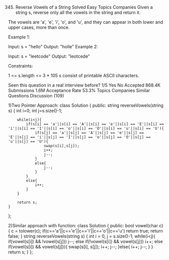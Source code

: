 345. Reverse Vowels of a String
Solved
Easy
Topics
Companies
Given a string s, reverse only all the vowels in the string and return it.

The vowels are 'a', 'e', 'i', 'o', and 'u', and they can appear in both lower and upper cases, more than once.

 

Example 1:

Input: s = "hello"
Output: "holle"
Example 2:

Input: s = "leetcode"
Output: "leotcede"
 

Constraints:

1 <= s.length <= 3 * 105
s consist of printable ASCII characters.

Seen this question in a real interview before?
1/5
Yes
No
Accepted
868.4K
Submissions
1.6M
Acceptance Rate
53.3%
Topics
Companies
Similar Questions
Discussion (109)

1)Two Pointer Approach:
class Solution {
public:
    string reverseVowels(string s) {
        int i=0;
        int j=s.size()-1;

        while(i<j){
            if(s[i] == 'a'||s[i] == 'A'||s[i] == 'e'||s[i] == 'E'||s[i] == 'i'||s[i] == 'I'||s[i] == 'o'||s[i] == 'O'||s[i] == 'u'||s[i] == 'U'){
                if(s[j] == 'a'||s[j] == 'A'||s[j] == 'e'||s[j] == 'E'||s[j] == 'i'||s[j] == 'I'||s[j] == 'o'||s[j] == 'O'||s[j] == 'u'||s[j] == 'U'){
                    swap(s[i],s[j]);
                    i++;
                    j--;
                }
                else{
                    j--;
                }
            }
            else{
                i++;
            }
        }

        return s;
    }
};

2)Similar approach with function:
class Solution {
public:
    bool vowel(char c){
        c = tolower(c);
        if(c=='a'||c=='e'||c=='i'||c=='o'||c=='u')
            return true;
        return false;
    }
    string reverseVowels(string s) {
        int i = 0, j = s.size()-1;
        while(i<j){
            if(vowel(s[i]) && !vowel(s[j]))
                j--;
            else if(!vowel(s[i]) && vowel(s[j]))
                i++;
            else if(vowel(s[i]) && vowel(s[j])){
                swap(s[i], s[j]);
                i++;
                j--;
            }else{
                i++;
                j--;
            }
        }
        return s;
    }
};